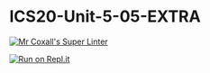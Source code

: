 # ICS20-Unit-5-05-EXTRA

[![Mr Coxall's Super Linter](https://github.com/ekaterina-chernykh/ICS20-Unit-5-05-EXTRA/workflows/Mr%20Coxall's%20Super%20Linter/badge.svg)](https://github.com/ekaterina-chernykh/ICS20-Unit-5-05-EXTRA/actions/)

[![Run on Repl.it](https://repl.it/badge/github/ekaterina-chernykh/ICS20-Unit-5-05-EXTRA)](https://repl.it/github/ekaterina-chernykh/ICS20-Unit-5-05-EXTRA)
